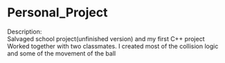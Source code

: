 # Personal_Project

Description: <br />
Salvaged school project(unfinished version) and my first C++ project <br />
Worked together with two classmates.
I created most of the collision logic and some of the movement of the ball <br />
